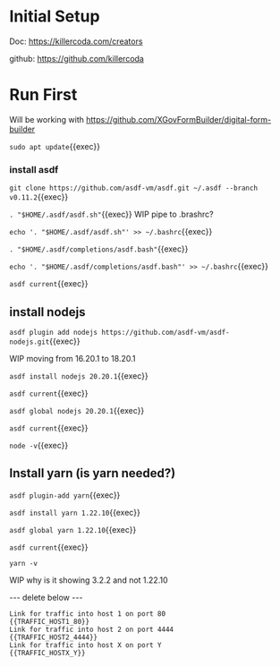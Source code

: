 
# Initial Setup

Doc: https://killercoda.com/creators

github: https://github.com/killercoda

# Run First

Will be working with https://github.com/XGovFormBuilder/digital-form-builder

`sudo apt update`{{exec}}




### install asdf

`git clone https://github.com/asdf-vm/asdf.git ~/.asdf --branch v0.11.2`{{exec}}

`. "$HOME/.asdf/asdf.sh"`{{exec}} WIP pipe to .brashrc?

`echo '. "$HOME/.asdf/asdf.sh"' >> ~/.bashrc`{{exec}}

`. "$HOME/.asdf/completions/asdf.bash"`{{exec}}

`echo '. "$HOME/.asdf/completions/asdf.bash"' >> ~/.bashrc`{{exec}}

`asdf current`{{exec}}

## install nodejs


`asdf plugin add nodejs https://github.com/asdf-vm/asdf-nodejs.git`{{exec}}


WIP moving from 16.20.1 to 18.20.1

`asdf install nodejs 20.20.1`{{exec}}

`asdf current`{{exec}}

`asdf global nodejs 20.20.1`{{exec}}

`asdf current`{{exec}}

`node -v`{{exec}}

## Install yarn (is yarn needed?)

`asdf plugin-add yarn`{{exec}}


`asdf install yarn 1.22.10`{{exec}}

`asdf global yarn 1.22.10`{{exec}}

`asdf current`{{exec}}

`yarn -v`

WIP why is it showing 3.2.2 and not 1.22.10

--- delete below ---



```
Link for traffic into host 1 on port 80
{{TRAFFIC_HOST1_80}}
Link for traffic into host 2 on port 4444
{{TRAFFIC_HOST2_4444}}
Link for traffic into host X on port Y
{{TRAFFIC_HOSTX_Y}}
```
